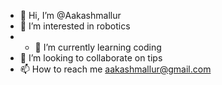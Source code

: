 - 👋 Hi, I’m @Aakashmallur
- 👀 I’m interested in robotics
- - 🌱 I’m currently learning coding
- 💞️ I’m looking to collaborate on tips
- 📫 How to reach me aakashmallur@gmail.com
  

<!---
Aakashmallur/Aakashmallur is a ✨ special ✨ repository because its `README.md` (this file) appears on your GitHub profile.
You can click the Preview link to take a look at your changes.
--->
